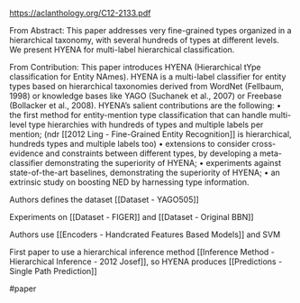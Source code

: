 https://aclanthology.org/C12-2133.pdf

From Abstract: This paper addresses very fine-grained types organized in a hierarchical taxonomy, with several hundreds of types at different levels. We present HYENA for multi-label hierarchical classification.

From Contribution: This paper introduces HYENA (Hierarchical tYpe classification for Entity NAmes). HYENA is a multi-label classifier for entity types based on hierarchical taxonomies derived from WordNet (Fellbaum, 1998) or knowledge bases like YAGO (Suchanek et al., 2007) or Freebase (Bollacker et al., 2008). HYENA’s salient contributions are the following: 
	• the first method for entity-mention type classification that can handle multi-level type hierarchies with hundreds of types and multiple labels per mention; (ndr [[2012 Ling - Fine-Grained Entity Recognition]] is hierarchical, hundreds types and multiple labels too) 
	• extensions to consider cross-evidence and constraints between different types, by developing a meta-classifier demonstrating the superiority of HYENA; 
	• experiments against state-of-the-art baselines, demonstrating the superiority of HYENA; 
	• an extrinsic study on boosting NED by harnessing type information.

Authors defines the dataset [[Dataset - YAGO505]]

Experiments on [[Dataset - FIGER]] and [[Dataset - Original BBN]]

Authors use [[Encoders - Handcrated Features  Based Models]] and SVM 

First paper to use a hierarchical inference method [[Inference Method - Hierarchical Inference - 2012 Josef]], so HYENA produces [[Predictions - Single Path Prediction]]

#paper 
